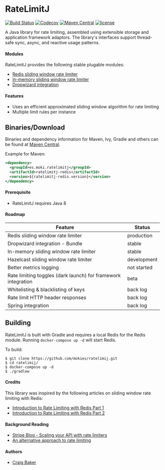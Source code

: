RateLimitJ
============

[![Build Status](https://travis-ci.org/mokies/ratelimitj.svg)](https://travis-ci.org/mokies/ratelimitj)
[![Codecov](https://codecov.io/github/mokies/ratelimitj/coverage.svg?branch=master)](https://codecov.io/github/mokies/ratelimitj?branch=master)
[![Maven Central](https://img.shields.io/maven-central/v/es.moki.ratelimitj/ratelimitj-core.svg?style=flat-square)](https://maven-badges.herokuapp.com/maven-central/es.moki.ratelimitj/ratelimitj-core/)
[![license](https://img.shields.io/github/license/mokies/ratelimitj.svg?style=flat-square)](https://github.com/mokies/ratelimitj/blob/master/LICENSE)


A Java library for rate limiting, assembled using extensible storage and application framework adaptors. The library's interfaces support thread-safe sync, async, and reactive usage patterns.

#### Modules
RateLimitJ provides the following stable plugable modules:

* [Redis sliding window rate limiter](ratelimitj-redis)
* [In-memory sliding window rate limiter](ratelimitj-inmemory)
* [Dropwizard integration](ratelimitj-dropwizard)


#### Features
* Uses an efficient approximated sliding window algorithm for rate limiting
* Multiple limit rules per instance

Binaries/Download
----------------

Binaries and dependency information for Maven, Ivy, Gradle and others can be found at [Maven Central](http://search.maven.org/#search%7Cga%7C1%7Cg%3A%22es.moki.ratelimitj%22).

Example for Maven:

```xml
<dependency>
  <groupId>es.moki.ratelimitj</groupId>
  <artifactId>ratelimitj-redis</artifactId>
  <version>${ratelimitj-redis.version}</version>
</dependency>
```

#### Prerequisite

* RateLimitJ requires Java 8

#### Roadmap

| Feature       | Status      |
| ------------- |-------------| 
| Redis sliding window rate limiter | production |
| Dropwizard integration - Bundle | stable |
| In-memory sliding window rate limiter | stable |
| Hazelcast sliding window rate limiter | development |
| Better metrics logging | not started |
| Rate limiting toggles (dark launch) for framework integration | beta |
| Whitelisting & blacklisting of keys | back log |
| Rate limit HTTP header responses | back log |
| Spring integration | back log |

Building
-----------

RateLimitJ is built with Gradle and requires a local Redis for the Redis module. 
Running `docker-compose up -d` will start Redis.

To build:

```
$ git clone https://github.com/mokies/ratelimij.git
$ cd ratelimij/
$ docker-compose up -d
$ ./gradlew
```


#### Credits
This library was inspired by the following articles on sliding window rate limiting with Redis:

* [Introduction to Rate Limiting with Redis Part 1](http://www.dr-josiah.com/2014/11/introduction-to-rate-limiting-with.html)
* [Introduction to Rate Limiting with Redis Part 2](http://www.dr-josiah.com/2014/11/introduction-to-rate-limiting-with_26.html)

#### Background Reading

* [Stripe Blog - Scaling your API with rate limiters](https://stripe.com/blog/rate-limiters)
* [An alternative approach to rate limiting](https://medium.com/figma-design/an-alternative-approach-to-rate-limiting-f8a06cf7c94c)

#### Authors

* [Craig Baker](https://github.com/mokies)
